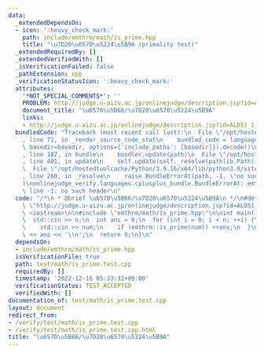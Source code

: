 ```yaml
---
data:
  _extendedDependsOn:
  - icon: ':heavy_check_mark:'
    path: include/emthrm/math/is_prime.hpp
    title: "\u7D20\u6570\u5224\u5B9A (primality test)"
  _extendedRequiredBy: []
  _extendedVerifiedWith: []
  _isVerificationFailed: false
  _pathExtension: cpp
  _verificationStatusIcon: ':heavy_check_mark:'
  attributes:
    '*NOT_SPECIAL_COMMENTS*': ''
    PROBLEM: http://judge.u-aizu.ac.jp/onlinejudge/description.jsp?id=ALDS1_1_C
    document_title: "\u6570\u5B66/\u7D20\u6570\u5224\u5B9A"
    links:
    - http://judge.u-aizu.ac.jp/onlinejudge/description.jsp?id=ALDS1_1_C
  bundledCode: "Traceback (most recent call last):\n  File \"/opt/hostedtoolcache/Python/3.9.16/x64/lib/python3.9/site-packages/onlinejudge_verify/documentation/build.py\"\
    , line 71, in _render_source_code_stat\n    bundled_code = language.bundle(stat.path,\
    \ basedir=basedir, options={'include_paths': [basedir]}).decode()\n  File \"/opt/hostedtoolcache/Python/3.9.16/x64/lib/python3.9/site-packages/onlinejudge_verify/languages/cplusplus.py\"\
    , line 187, in bundle\n    bundler.update(path)\n  File \"/opt/hostedtoolcache/Python/3.9.16/x64/lib/python3.9/site-packages/onlinejudge_verify/languages/cplusplus_bundle.py\"\
    , line 401, in update\n    self.update(self._resolve(pathlib.Path(included), included_from=path))\n\
    \  File \"/opt/hostedtoolcache/Python/3.9.16/x64/lib/python3.9/site-packages/onlinejudge_verify/languages/cplusplus_bundle.py\"\
    , line 260, in _resolve\n    raise BundleErrorAt(path, -1, \"no such header\"\
    )\nonlinejudge_verify.languages.cplusplus_bundle.BundleErrorAt: emthrm/math/is_prime.hpp:\
    \ line -1: no such header\n"
  code: "/*\n * @brief \u6570\u5B66/\u7D20\u6570\u5224\u5B9A\n */\n#define PROBLEM\
    \ \"http://judge.u-aizu.ac.jp/onlinejudge/description.jsp?id=ALDS1_1_C\"\n\n#include\
    \ <iostream>\n\n#include \"emthrm/math/is_prime.hpp\"\n\nint main() {\n  int n;\n\
    \  std::cin >> n;\n  int ans = 0;\n  for (int i = 0; i < n; ++i) {\n    int num;\n\
    \    std::cin >> num;\n    if (emthrm::is_prime(num)) ++ans;\n  }\n  std::cout\
    \ << ans << '\\n';\n  return 0;\n}\n"
  dependsOn:
  - include/emthrm/math/is_prime.hpp
  isVerificationFile: true
  path: test/math/is_prime.test.cpp
  requiredBy: []
  timestamp: '2022-12-16 05:33:31+09:00'
  verificationStatus: TEST_ACCEPTED
  verifiedWith: []
documentation_of: test/math/is_prime.test.cpp
layout: document
redirect_from:
- /verify/test/math/is_prime.test.cpp
- /verify/test/math/is_prime.test.cpp.html
title: "\u6570\u5B66/\u7D20\u6570\u5224\u5B9A"
---
```

